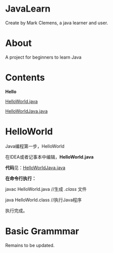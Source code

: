 # JavaLearn

Create by Mark Clemens, a java learner and user.

# About

A project for beginners to learn Java

# Contents

**Hello**

[HelloWorld.java](./BasicGrammar/Hello/HelloWorld.java)

[HelloWorldJava.java](./BasicGrammar/Hello/HelloWorldJava.java)


# HelloWorld

Java编程第一步，HelloWorld

在IDEA或者记事本中编辑，**HelloWorld.java**

**代码**见：[HelloWorldJava.java](./BasicGrammar/Hello/HelloWorldJava.java)

**在命令行执行：**

javac HelloWorld.java //生成 *.class* 文件

java HelloWorld.class //执行Java程序

执行完成。


# Basic Grammmar

Remains to be updated.

